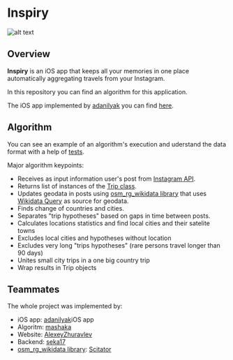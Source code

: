 # Inspiry

![alt text](http://s019.radikal.ru/i642/1705/87/4ccfb4f581d1.jpg)

## Overview
**Inspiry** is an iOS app that keeps all your memories in one place automatically aggregating travels from your Instagram.

In this repository you can find an algorithm for this application.

The iOS app implemented by [adanilyak](https://github.com/adanilyak) you can find [here](https://github.com/adanilyak).

## Algorithm
You can see an example of an algorithm's execution and uderstand the data format with a help of [tests](https://github.com/mashaka/Inspiry/tree/master/tests).

Major algorithm keypoints:
* Receives as input information user's post from [Instagram API](https://www.instagram.com/developer/).
* Returns list of instances of the [Trip class](https://github.com/mashaka/Inspiry/blob/master/algo/trip.py).
* Updates geodata in posts using [osm_rg_wikidata library](https://github.com/Scitator/osm_rg/tree/wikidata) that uses [Wikidata Query](https://query.wikidata.org/) as source for geodata.
* Finds change of countries and cities.
* Separates "trip hypotheses" based on gaps in time between posts.
* Calculates locations statistics and find local cities and their satelite towns
* Excludes local cities and hypotheses without location
* Excludes very long "trips hypotheses" (rare persons travel longer than 90 days)
* Unites small city trips in a one big country trip
* Wrap results in Trip objects

## Teammates
The whole project was implemented by:
- iOS app: [adanilyak](https://github.com/adanilyak)iOS app
- Algoritm: [mashaka](https://github.com/mashaka)
- Website: [AlexeyZhuravlev](https://github.com/AlexeyZhuravlev)
- Backend: [seka17](https://github.com/seka17)
- [osm_rg_wikidata library](https://github.com/Scitator/osm_rg/tree/wikidata): [Scitator](https://github.com/Scitator)
